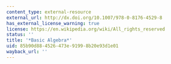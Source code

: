 ```yaml
---
content_type: external-resource
external_url: http://dx.doi.org/10.1007/978-0-8176-4529-8
has_external_license_warning: true
license: https://en.wikipedia.org/wiki/All_rights_reserved
status: ''
title: '*Basic Algebra*'
uid: 85b90d88-4526-473e-9199-8b20e93d1e01
wayback_url: ''
---
```

